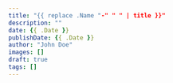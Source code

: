 ```yaml
---
title: "{{ replace .Name "-" " " | title }}"
description: ""
date: {{ .Date }}
publishDate: {{ .Date }}
author: "John Doe"
images: []
draft: true
tags: []
---
```

